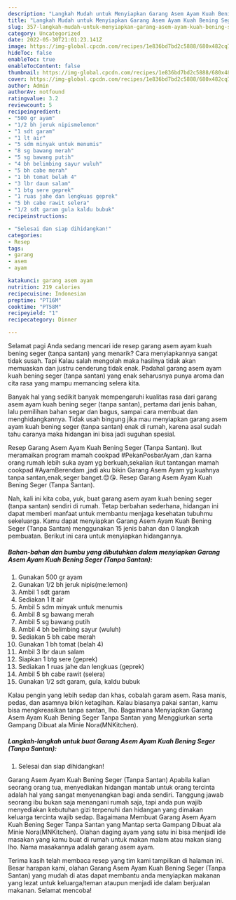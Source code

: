 ```yaml
---
description: "Langkah Mudah untuk Menyiapkan Garang Asem Ayam Kuah Bening Seger (Tanpa Santan) yang Enak Banget, Buat Buka Puasa Lezat"
title: "Langkah Mudah untuk Menyiapkan Garang Asem Ayam Kuah Bening Seger (Tanpa Santan) yang Enak Banget, Buat Buka Puasa Lezat"
slug: 357-langkah-mudah-untuk-menyiapkan-garang-asem-ayam-kuah-bening-seger-tanpa-santan-yang-enak-banget-buat-buka-puasa-lezat
category: Uncategorized
date: 2022-05-30T21:01:23.141Z
image: https://img-global.cpcdn.com/recipes/1e836bd7bd2c5888/680x482cq70/garang-asem-ayam-kuah-bening-seger-tanpa-santan-foto-resep-utama.jpg
hideToc: false
enableToc: true
enableTocContent: false
thumbnail: https://img-global.cpcdn.com/recipes/1e836bd7bd2c5888/680x482cq70/garang-asem-ayam-kuah-bening-seger-tanpa-santan-foto-resep-utama.jpg
cover: https://img-global.cpcdn.com/recipes/1e836bd7bd2c5888/680x482cq70/garang-asem-ayam-kuah-bening-seger-tanpa-santan-foto-resep-utama.jpg
author: Admin
authorAv: notfound
ratingvalue: 3.2
reviewcount: 5
recipeingredient:
- "500 gr ayam"
- "1/2 bh jeruk nipismelemon"
- "1 sdt garam"
- "1 lt air"
- "5 sdm minyak untuk menumis"
- "8 sg bawang merah"
- "5 sg bawang putih"
- "4 bh belimbing sayur wuluh"
- "5 bh cabe merah"
- "1 bh tomat belah 4"
- "3 lbr daun salam"
- "1 btg sere geprek"
- "1 ruas jahe dan lengkuas geprek"
- "5 bh cabe rawit selera"
- "1/2 sdt garam gula kaldu bubuk"
recipeinstructions:

- "Selesai dan siap dihidangkan!"
categories:
- Resep
tags:
- garang
- asem
- ayam

katakunci: garang asem ayam 
nutrition: 219 calories
recipecuisine: Indonesian
preptime: "PT16M"
cooktime: "PT58M"
recipeyield: "1"
recipecategory: Dinner

---
```



Selamat pagi Anda sedang mencari ide resep garang asem ayam kuah bening seger (tanpa santan) yang menarik? Cara menyiapkannya sangat tidak susah. Tapi Kalau salah mengolah maka hasilnya tidak akan memuaskan dan justru cenderung tidak enak. Padahal garang asem ayam kuah bening seger (tanpa santan) yang enak seharusnya punya aroma dan cita rasa yang mampu memancing selera kita.


Banyak hal yang sedikit banyak mempengaruhi kualitas rasa dari garang asem ayam kuah bening seger (tanpa santan), pertama dari jenis bahan, lalu pemilihan bahan segar dan bagus, sampai cara membuat dan menghidangkannya. Tidak usah bingung jika mau menyiapkan garang asem ayam kuah bening seger (tanpa santan) enak di rumah, karena asal sudah tahu caranya maka hidangan ini bisa jadi suguhan spesial.

Resep Garang Asem Ayam Kuah Bening Seger (Tanpa Santan). Ikut meramaikan program mamah cookpad #PekanPosbarAyam ,dan karna orang rumah lebih suka ayam yg berkuah,sekalian ikut tantangan mamah cookpad #AyamBerendam ,jadi aku bikin Garang Asem Ayam yg kuahnya tanpa santan,enak,seger banget.😊😘. Resep Garang Asem Ayam Kuah Bening Seger (Tanpa Santan).


Nah, kali ini kita coba, yuk, buat garang asem ayam kuah bening seger (tanpa santan) sendiri di rumah. Tetap berbahan sederhana, hidangan ini dapat memberi manfaat untuk membantu menjaga kesehatan tubuhmu sekeluarga. Kamu dapat menyiapkan Garang Asem Ayam Kuah Bening Seger (Tanpa Santan) menggunakan 15 jenis bahan dan 0 langkah pembuatan. Berikut ini cara untuk menyiapkan hidangannya.

<!--inarticleads1-->

##### Bahan-bahan dan bumbu yang dibutuhkan dalam menyiapkan Garang Asem Ayam Kuah Bening Seger (Tanpa Santan):

1. Gunakan 500 gr ayam
1. Gunakan 1/2 bh jeruk nipis(me:lemon)
1. Ambil 1 sdt garam
1. Sediakan 1 lt air
1. Ambil 5 sdm minyak untuk menumis
1. Ambil 8 sg bawang merah
1. Ambil 5 sg bawang putih
1. Ambil 4 bh belimbing sayur (wuluh)
1. Sediakan 5 bh cabe merah
1. Gunakan 1 bh tomat (belah 4)
1. Ambil 3 lbr daun salam
1. Siapkan 1 btg sere (geprek)
1. Sediakan 1 ruas jahe dan lengkuas (geprek)
1. Ambil 5 bh cabe rawit (selera)
1. Gunakan 1/2 sdt garam, gula, kaldu bubuk


Kalau pengin yang lebih sedap dan khas, cobalah garam asem. Rasa manis, pedas, dan asamnya bikin ketagihan. Kalau biasanya pakai santan, kamu bisa mengkreasikan tanpa santan, lho. Bagaimana Menyiapkan Garang Asem Ayam Kuah Bening Seger Tanpa Santan yang Menggiurkan serta Gampang Dibuat ala Minie Nora(MNKitchen). 

<!--inarticleads2-->

##### Langkah-langkah untuk buat Garang Asem Ayam Kuah Bening Seger (Tanpa Santan):


1. Selesai dan siap dihidangkan!

Garang Asem Ayam Kuah Bening Seger (Tanpa Santan) Apabila kalian seorang orang tua, menyediakan hidangan mantab untuk orang tercinta adalah hal yang sangat menyenangkan bagi anda sendiri. Tanggung jawab seorang ibu bukan saja menangani rumah saja, tapi anda pun wajib menyediakan kebutuhan gizi terpenuhi dan hidangan yang dimakan keluarga tercinta wajib sedap. Bagaimana Membuat Garang Asem Ayam Kuah Bening Seger Tanpa Santan yang Mantap serta Gampang Dibuat ala Minie Nora(MNKitchen). Olahan daging ayam yang satu ini bisa menjadi ide masakan yang kamu buat di rumah untuk makan malam atau makan siang lho. Nama masakannya adalah garang asem ayam. 

Terima kasih telah membaca resep yang tim kami tampilkan di halaman ini. Besar harapan kami, olahan Garang Asem Ayam Kuah Bening Seger (Tanpa Santan) yang mudah di atas dapat membantu anda menyiapkan makanan yang lezat untuk keluarga/teman ataupun menjadi ide dalam berjualan makanan. Selamat mencoba!
